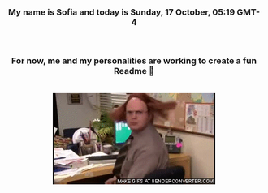 


<div align="center">
<h3 >My name is Sofia and today is Sunday, 17 October, 05:19 GMT-4</h3><br>
<h3 >For now, me and my personalities are working to create a fun Readme 👋
</h3><br>
<img src='img/dwight.gif' alt='working...'/>
</div>
